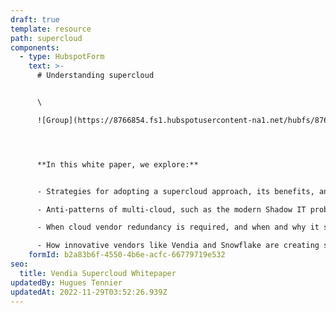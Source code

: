 ```yaml
---
draft: true
template: resource
path: supercloud
components:
  - type: HubspotForm
    text: >-
      # Understanding supercloud


      \

      ![Group](https://8766854.fs1.hubspotusercontent-na1.net/hubfs/8766854/Group.png)




      **In this white paper, we explore:**


      - Strategies for adopting a supercloud approach, its benefits, and its challenges.

      - Anti-patterns of multi-cloud, such as the modern Shadow IT problem of "accidental multi-cloud" and "commodity cloning".

      - When cloud vendor redundancy is required, and when and why it should be avoided.

      - How innovative vendors like Vendia and Snowflake are creating solutions that enable companies to create enterprise-grade solutions without the historical challenges of paying for on-prem data centers, managing servers, or learning Kubernetes.
    formId: b2a83b6f-4550-4b6e-acfc-66779719e532
seo:
  title: Vendia Supercloud Whitepaper
updatedBy: Hugues Tennier
updatedAt: 2022-11-29T03:52:26.939Z
---
```

